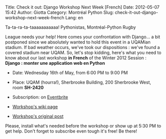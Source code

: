 Title: Check it out: Django Workshop Next Week [French]
Date: 2012-05-07 15:42
Author: Giotta
Category: Montréal Python
Slug: check-it-out-django-workshop-next-week-french
Lang: en

<!--:en-->Ta-ta-ra-ta-taaaaaaaaaaa! Pythonistas, Montréal-Python Rugby
League needs your help! Here comes your confrontation with Django... a
bit postponed since we absolutely wanted to hold this event in a UQAMian
stadium. If bad weather occurs, we've took our dispositions : we've
found a covered stadium near UQAM. So, let's stop kidding, here's what
you need to know about our last workshop **in French** of the Winter
2012 Session : **Django : monter une application web en Python**

-   Date: Wednesday 16th of May, from 6:00 PM to 9:00 PM
-   Place: UQAM (hourra!), Sherbrooke Building, 200 Sherbrooke West,
    room **SH-2420**
-   Subscription: on [Eventbrite][]

-   [Workshop's wiki page][]
-   [Workshop's original post][]

Please, install what's needed before the workshop or show up at 5:30 PM
to get help. Don't forget to subscribe even tough it's free! Be there!

  [Eventbrite]: http://montrealpython-atelier-20120516.eventbrite.ca
  [Workshop's wiki page]: http://montrealpython.org/r/projects/workshops/wiki/2012-05-16
  [Workshop's original post]: http://montrealpython.org/fr/2012/04/winter-2012-last-workshop-django-building-a-python-web-app/
